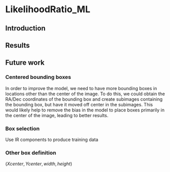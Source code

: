 # LikelihoodRatio_ML

## Introduction

## Results

## Future work

### Centered bounding boxes
In order to improve the model, we need to have more bounding boxes in locations other than the center of the image. To do this, we could obtain the RA/Dec coordinates of the bounding box and create subimages containing the bounding box, but have it moved off center in the subimages. This would likely help to remove the bias in the model to place boxes primarily in the center of the image, leading to better results.

### Box selection
Use IR components to produce training data

### Other box definition
$(X center,Y center, width, height)$
